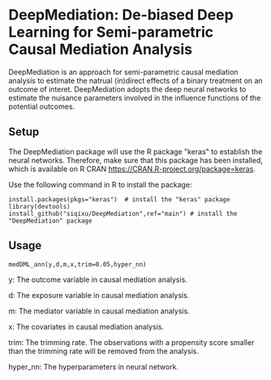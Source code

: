 # DeepMediation: De-biased Deep Learning for Semi-parametric Causal Mediation Analysis
DeepMediation is an approach for semi-parametric causal mediation analysis to estimate the natrual (in)direct effects of a binary treatment on an outcome of interet. DeepMediation adopts the deep neural networks to estimate the nuisance parameters involved in the influence functions of the potential outcomes.
## Setup
The DeepMediation package will use the R package "keras" to establish the neural networks. Therefore, make sure that this package has 
been installed, which is available on R CRAN https://CRAN.R-project.org/package=keras. 

Use the following command in R to install the package:
```
install.packages(pkgs="keras")  # install the "keras" package
library(devtools)
install_github("siqixu/DeepMediation",ref="main") # install the "DeepMediation" package
```
## Usage
```
medDML_ann(y,d,m,x,trim=0.05,hyper_nn)
```
y: The outcome variable in causal mediation analysis.

d: The exposure variable in causal mediation analysis.

m: The mediator variable in causal mediation analysis.

x: The covariates in causal mediation analysis.

trim: The trimming rate. The observations with a propensity score smaller than the trimming rate will be removed from the analysis.

hyper_nn: The hyperparameters in neural network.
